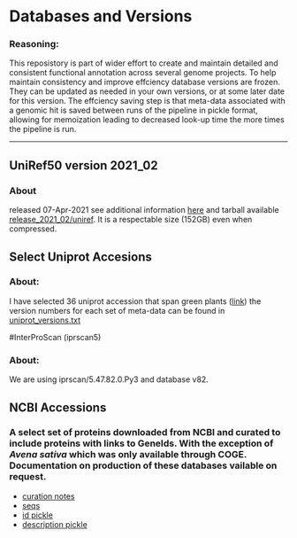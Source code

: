 
# Databases and Versions

### Reasoning:
This reposistory is part of wider effort to create and maintain detailed and consistent functional annotation across several genome projects. To help maintain consistency and improve effciency  database versions are frozen. They can be updated as needed in your own versions, or at some later date for this version. The effciency saving step is that meta-data associated with a genomic hit is saved  between runs of the pipeline in pickle format, allowing for memoization leading to decreased look-up time the more times the pipeline is run. 

-----------------------------------------

## UniRef50 version 2021_02
### About
released 07-Apr-2021 see additional information [here](https://ftp.uniprot.org/pub/databases/uniprot/previous_releases/release-2021_02/relnotes.txt) and tarball available [release_2021_02/uniref](https://ftp.uniprot.org/pub/databases/uniprot/previous_releases/release-2021_02/uniref/). It is a respectable size (152GB) even when compressed. 

## Select Uniprot Accesions
### About:
I have selected 36 uniprot accession that span green plants ([link](https://github.com/NDHall/CirrostratusGFA/blob/main/resources/uniprot_table.tsv)) the version numbers for each set of meta-data can be found in [uniprot_versions.txt](https://github.com/NDHall/CirrostratusGFA/blob/main/resources/uniprot_versions.txt)

#InterProScan (iprscan5)
### About: 
We are using iprscan/5.47.82.0.Py3 and database v82.

## NCBI Accessions
### A select set of proteins downloaded from NCBI and curated to include proteins with links to GeneIds. With the exception of _Avena sativa_ which was only available through COGE. Documentation on production of these databases vailable on request.
* [curation notes](https://docs.google.com/spreadsheets/d/1G_QFUXiFlAi772adg_6x7Mjv_xOhdsAK/edit?usp=sharing&ouid=110533873252875230607&rtpof=true&sd=true)
* [seqs](https://drive.google.com/file/d/1Gq7ADthvLnPCAWeRlayrsiC2sdDW6E1F/view?usp=sharing)
* [id pickle](https://drive.google.com/file/d/1GpOFpMyK9zJAvkwsq3BYTrtY8WVt5_hd/view?usp=sharing)
* [description pickle](https://drive.google.com/file/d/1GpRWUG8b6Keg9C-IkDv61zywN7LXqlKj/view?usp=sharing)



